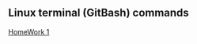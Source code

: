 ## Linux terminal (GitBash) commands

[HomeWork 1](https://github.com/npetyaeva/QA/blob/main/Linux%20terminal%20(GitBash)%20commands/HW1.md)
